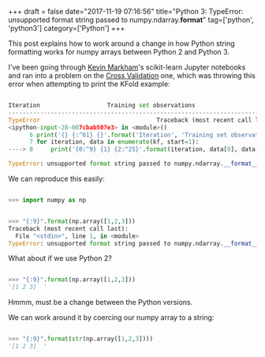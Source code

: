 +++
draft = false
date="2017-11-19 07:16:56"
title="Python 3: TypeError: unsupported format string passed to numpy.ndarray.__format__"
tag=['python', 'python3']
category=['Python']
+++

<p>
This post explains how to work around a change in how Python string formatting works for numpy arrays between Python 2 and Python 3.
</p>


<p>
I've been going through <a href="https://twitter.com/justmarkham">Kevin Markham</a>'s scikit-learn Jupyter notebooks and ran into a problem on the <a href="https://github.com/justmarkham/scikit-learn-videos/blob/master/07_cross_validation.ipynb">Cross Validation</a> one, which was throwing this error when attempting to print the KFold example:
</p>



~~~python

Iteration                   Training set observations                   Testing set observations
---------------------------------------------------------------------------
TypeError                                 Traceback (most recent call last)
<ipython-input-28-007cbab507e3> in <module>()
      6 print('{} {:^61} {}'.format('Iteration', 'Training set observations', 'Testing set observations'))
      7 for iteration, data in enumerate(kf, start=1):
----> 8     print('{0:^9} {1} {2:^25}'.format(iteration, data[0], data[1]))

TypeError: unsupported format string passed to numpy.ndarray.__format__
~~~

<p>
We can reproduce this easily:
</p>



~~~python

>>> import numpy as np
~~~


~~~python

>>> "{:9}".format(np.array([1,2,3]))
Traceback (most recent call last):
  File "<stdin>", line 1, in <module>
TypeError: unsupported format string passed to numpy.ndarray.__format__
~~~

<p>
What about if we use Python 2?
</p>



~~~python

>>> "{:9}".format(np.array([1,2,3]))
'[1 2 3]  '
~~~

<p>
Hmmm, must be a change between the Python versions.</p>
 

<p>We can work around it by coercing our numpy array to a string:
</p>



~~~python

>>> "{:9}".format(str(np.array([1,2,3])))
'[1 2 3]  '
~~~
